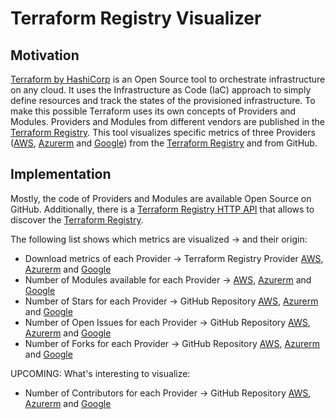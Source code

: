 # Terraform Registry Visualizer
## Motivation
[Terraform by HashiCorp][terraform_url] is an Open Source tool to orchestrate infrastructure on any cloud. It uses the Infrastructure as Code (IaC) approach to simply define resources and track the states of the provisioned infrastructure.
To make this possible Terraform uses its own concepts of Providers and Modules.
Providers and Modules from different vendors are published in the [Terraform Registry][terraform_registry_url].
This tool visualizes specific metrics of three Providers ([AWS][terraform_aws], [Azurerm][terraform_azurerm] and [Google][terraform_google]) from the [Terraform Registry][terraform_registry_url] and from GitHub. 

## Implementation
Mostly, the code of Providers and Modules are available Open Source on GitHub.
Additionally, there is a [Terraform Registry HTTP API][terraform_registry_api_docs] that allows to discover the [Terraform Registry][terraform_registry_url].

The following list shows which metrics are visualized -> and their origin:
- Download metrics of each Provider -> Terraform Registry Provider [AWS][terraform_aws], [Azurerm][terraform_azurerm] and [Google][terraform_google]
- Number of Modules available for each Provider -> [AWS][terraform_modules_aws], [Azurerm][terraform_modules_azurerm] and [Google][terraform_modules_google]
- Number of Stars for each Provider -> GitHub Repository [AWS][github_aws], [Azurerm][github_azurerm] and [Google][github_google]
- Number of Open Issues for each Provider -> GitHub Repository [AWS][github_aws], [Azurerm][github_azurerm] and [Google][github_google]
- Number of Forks for each Provider -> GitHub Repository [AWS][github_aws], [Azurerm][github_azurerm] and [Google][github_google]

UPCOMING: What's interesting to visualize:
- Number of Contributors for each Provider -> GitHub Repository [AWS][github_aws], [Azurerm][github_azurerm] and [Google][github_google]

<!-- Links -->
[terraform_url]: https://www.terraform.io/
[terraform_registry_url]: https://registry.terraform.io
[terraform_registry_api_docs]: https://www.terraform.io/registry/api-docs
[terraform_aws]: https://registry.terraform.io/providers/hashicorp/aws/latest
[terraform_azurerm]: https://registry.terraform.io/providers/hashicorp/azurerm/latest
[terraform_google]: https://registry.terraform.io/providers/hashicorp/google/latest
[terraform_modules_aws]: https://registry.terraform.io/browse/modules?provider=aws
[terraform_modules_azurerm]: https://registry.terraform.io/browse/modules?provider=azurerm
[terraform_modules_google]: https://registry.terraform.io/browse/modules?provider=google
[github_aws]: https://github.com/hashicorp/terraform-provider-aws
[github_azurerm]: https://github.com/hashicorp/terraform-provider-azurerm
[github_google]: https://github.com/hashicorp/terraform-provider-google